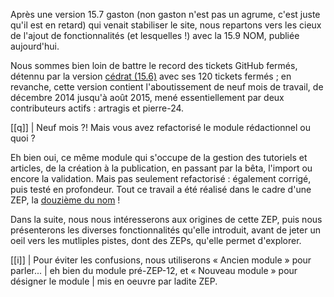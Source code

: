 Après une version 15.7 gaston (non gaston n'est pas un agrume, c'est juste 
qu'il est en retard) qui venait stabiliser le site, nous repartons vers les 
cieux de l'ajout de fonctionnalités (et lesquelles !) avec la 15.9 NOM, publiée 
aujourd'hui.

Nous sommes bien loin de battre le record des tickets GitHub fermés, détennu 
par la version [cédrat (15.6)](https://zestedesavoir.com/articles/263/nouveautes-de-la-version-156-cedrat/) 
avec ses 120 tickets fermés ; en revanche, cette version contient 
l'aboutissement de neuf mois de travail, de décembre 2014 jusqu'à août 2015, 
mené essentiellement par deux contributeurs actifs : artragis et pierre-24.

[[q]]
| Neuf mois ?! Mais vous avez refactorisé le module rédactionnel ou quoi ?

Eh bien oui, ce même module qui s'occupe de la gestion des tutoriels et 
articles, de la création à la publication, en passant par la bêta, l'import ou 
encore la validation. Mais pas seulement refactorisé : également corrigé, 
puis testé en profondeur. Tout ce travail a été réalisé dans le cadre d'une 
ZEP, la [douzième du nom](https://zestedesavoir.com/forums/sujet/846/zep-12-refonte-du-principe-des-tutoriels-et-articles/) !

Dans la suite, nous nous intéresserons aux origines de cette ZEP, puis nous 
présenterons les diverses fonctionnalités qu'elle introduit, avant de jeter un 
oeil vers les mutliples pistes, dont des ZEPs, qu'elle permet d'explorer.

[[i]]
| Pour éviter les confusions, nous utiliserons « Ancien module » pour parler... 
| eh bien du module pré-ZEP-12, et « Nouveau module » pour désigner le module 
| mis en oeuvre par ladite ZEP.
